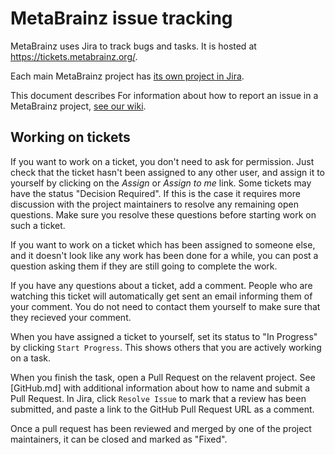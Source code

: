 # MetaBrainz issue tracking

MetaBrainz uses Jira to track bugs and tasks. It is hosted at https://tickets.metabrainz.org/.

Each main MetaBrainz project has [its own project in Jira](https://tickets.metabrainz.org/secure/BrowseProjects.jspa).

This document describes
For information about how to report an issue in a MetaBrainz project,
[see our wiki](https://wiki.musicbrainz.org/How_to_Report_an_Issue).

## Working on tickets

If you want to work on a ticket, you don't need to ask for permission. Just check
that the ticket hasn't been assigned to any other user, and assign it to yourself
by clicking on the _Assign_ or _Assign to me_ link.
Some tickets may have the status "Decision Required". If this is the case it requires
more discussion with the project maintainers to resolve any remaining open questions.
Make sure you resolve these questions before starting work on such a ticket.

If you want to work on a ticket which has been assigned to someone else, and it doesn't
look like any work has been done for a while, you can post a question asking them if
they are still going to complete the work.

If you have any questions about a ticket, add a comment. People who are watching
this ticket will automatically get sent an email informing them of your comment.
You do not need to contact them yourself to make sure that they recieved your comment.

When you have assigned a ticket to yourself, set its status to "In Progress" by clicking
`Start Progress`. This shows others that you are actively working on a task.

When you finish the task, open a Pull Request on the relavent project. See [GitHub.md] with
additional information about how to name and submit a Pull Request. In Jira, click `Resolve Issue`
to mark that a review has been submitted, and paste a link to the GitHub Pull Request URL as
a comment.

Once a pull request has been reviewed and merged by one of the project maintainers, it
can be closed and marked as "Fixed".
